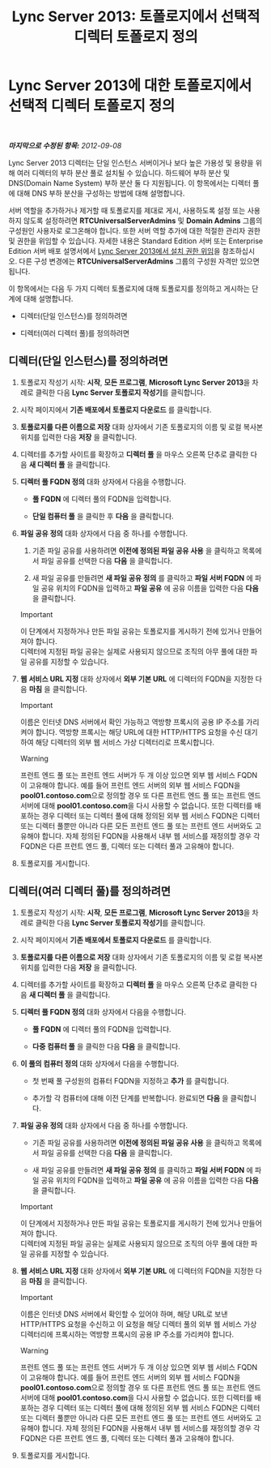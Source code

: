 ﻿---
title: 'Lync Server 2013: 토폴로지에서 선택적 디렉터 토폴로지 정의'
TOCTitle: 토폴로지에서 선택적 디렉터 토폴로지 정의
ms:assetid: 8e9a659d-23b0-401d-b296-59c7df414d49
ms:mtpsurl: https://technet.microsoft.com/ko-kr/library/Gg398717(v=OCS.15)
ms:contentKeyID: 49304344
ms.date: 08/10/2015
mtps_version: v=OCS.15
ms.translationtype: HT
---

# Lync Server 2013에 대한 토폴로지에서 선택적 디렉터 토폴로지 정의

 

_**마지막으로 수정된 항목:** 2012-09-08_

Lync Server 2013 디렉터는 단일 인스턴스 서버이거나 보다 높은 가용성 및 용량을 위해 여러 디렉터의 부하 분산 풀로 설치될 수 있습니다. 하드웨어 부하 분산 및 DNS(Domain Name System) 부하 분산 둘 다 지원됩니다. 이 항목에서는 디렉터 풀에 대해 DNS 부하 분산을 구성하는 방법에 대해 설명합니다.

서버 역할을 추가하거나 제거할 때 토폴로지를 제대로 게시, 사용하도록 설정 또는 사용하지 않도록 설정하려면 **RTCUniversalServerAdmins** 및 **Domain Admins** 그룹의 구성원인 사용자로 로그온해야 합니다. 또한 서버 역할 추가에 대한 적절한 관리자 권한 및 권한을 위임할 수 있습니다. 자세한 내용은 Standard Edition 서버 또는 Enterprise Edition 서버 배포 설명서에서 [Lync Server 2013에서 설치 권한 위임](lync-server-2013-delegate-setup-permissions.md)을 참조하십시오. 다른 구성 변경에는 **RTCUniversalServerAdmins** 그룹의 구성원 자격만 있으면 됩니다.

이 항목에서는 다음 두 가지 디렉터 토폴로지에 대해 토폴로지를 정의하고 게시하는 단계에 대해 설명합니다.

  - 디렉터(단일 인스턴스)를 정의하려면

  - 디렉터(여러 디렉터 풀)를 정의하려면

## 디렉터(단일 인스턴스)를 정의하려면

1.  토폴로지 작성기 시작: **시작**, **모든 프로그램**, **Microsoft Lync Server 2013**을 차례로 클릭한 다음 **Lync Server 토폴로지 작성기**를 클릭합니다.

2.  시작 페이지에서 **기존 배포에서 토폴로지 다운로드** 를 클릭합니다.

3.  **토폴로지를 다른 이름으로 저장** 대화 상자에서 기존 토폴로지의 이름 및 로컬 복사본 위치를 입력한 다음 **저장** 을 클릭합니다.

4.  디렉터를 추가할 사이트를 확장하고 **디렉터 풀** 을 마우스 오른쪽 단추로 클릭한 다음 **새 디렉터 풀** 을 클릭합니다.

5.  **디렉터 풀 FQDN 정의** 대화 상자에서 다음을 수행합니다.
    
      - **풀 FQDN** 에 디렉터 풀의 FQDN을 입력합니다.
    
      - **단일 컴퓨터 풀** 을 클릭한 후 **다음** 을 클릭합니다.

6.  **파일 공유 정의** 대화 상자에서 다음 중 하나를 수행합니다.
    
    1.  기존 파일 공유를 사용하려면 **이전에 정의된 파일 공유 사용** 을 클릭하고 목록에서 파일 공유를 선택한 다음 **다음** 을 클릭합니다.
    
    2.  새 파일 공유를 만들려면 **새 파일 공유 정의** 를 클릭하고 **파일 서버 FQDN** 에 파일 공유 위치의 FQDN을 입력하고 **파일 공유** 에 공유 이름을 입력한 다음 **다음** 을 클릭합니다.
    

    > [!IMPORTANT]
    > 이 단계에서 지정하거나 만든 파일 공유는 토폴로지를 게시하기 전에 있거나 만들어져야 합니다.<BR>디렉터에 지정된 파일 공유는 실제로 사용되지 않으므로 조직의 아무 풀에 대한 파일 공유를 지정할 수 있습니다.



7.  **웹 서비스 URL 지정** 대화 상자에서 **외부 기본 URL** 에 디렉터의 FQDN을 지정한 다음 **마침** 을 클릭합니다.
    

    > [!IMPORTANT]
    > 이름은 인터넷 DNS 서버에서 확인 가능하고 역방향 프록시의 공용 IP 주소를 가리켜야 합니다. 역방향 프록시는 해당 URL에 대한 HTTP/HTTPS 요청을 수신 대기하여 해당 디렉터의 외부 웹 서비스 가상 디렉터리로 프록시합니다.

    

    > [!WARNING]
    > 프런트 엔드 풀 또는 프런트 엔드 서버가 두 개 이상 있으면 외부 웹 서비스 FQDN이 고유해야 합니다. 예를 들어 프런트 엔드 서버의 외부 웹 서비스 FQDN을 <STRONG>pool01.contoso.com</STRONG>으로 정의할 경우 또 다른 프런트 엔드 풀 또는 프런트 엔드 서버에 대해 <STRONG>pool01.contoso.com</STRONG>을 다시 사용할 수 없습니다. 또한 디렉터를 배포하는 경우 디렉터 또는 디렉터 풀에 대해 정의된 외부 웹 서비스 FQDN은 디렉터 또는 디렉터 풀뿐만 아니라 다른 모든 프런트 엔드 풀 또는 프런트 엔드 서버와도 고유해야 합니다. 자체 정의된 FQDN을 사용해서 내부 웹 서비스를 재정의할 경우 각 FQDN은 다른 프런트 엔드 풀, 디렉터 또는 디렉터 풀과 고유해야 합니다.



8.  토폴로지를 게시합니다.

## 디렉터(여러 디렉터 풀)를 정의하려면

1.  토폴로지 작성기 시작: **시작**, **모든 프로그램**, **Microsoft Lync Server 2013**을 차례로 클릭한 다음 **Lync Server 토폴로지 작성기**를 클릭합니다.

2.  시작 페이지에서 **기존 배포에서 토폴로지 다운로드** 를 클릭합니다.

3.  **토폴로지를 다른 이름으로 저장** 대화 상자에서 기존 토폴로지의 이름 및 로컬 복사본 위치를 입력한 다음 **저장** 을 클릭합니다.

4.  디렉터를 추가할 사이트를 확장하고 **디렉터 풀** 을 마우스 오른쪽 단추로 클릭한 다음 **새 디렉터 풀** 을 클릭합니다.

5.  **디렉터 풀 FQDN 정의** 대화 상자에서 다음을 수행합니다.
    
      - **풀 FQDN** 에 디렉터 풀의 FQDN을 입력합니다.
    
      - **다중 컴퓨터 풀** 을 클릭한 다음 **다음** 을 클릭합니다.

6.  **이 풀의 컴퓨터 정의** 대화 상자에서 다음을 수행합니다.
    
      - 첫 번째 풀 구성원의 컴퓨터 FQDN을 지정하고 **추가** 를 클릭합니다.
    
      - 추가할 각 컴퓨터에 대해 이전 단계를 반복합니다. 완료되면 **다음** 을 클릭합니다.

7.  **파일 공유 정의** 대화 상자에서 다음 중 하나를 수행합니다.
    
      - 기존 파일 공유를 사용하려면 **이전에 정의된 파일 공유 사용** 을 클릭하고 목록에서 파일 공유를 선택한 다음 **다음** 을 클릭합니다.
    
      - 새 파일 공유를 만들려면 **새 파일 공유 정의** 를 클릭하고 **파일 서버 FQDN** 에 파일 공유 위치의 FQDN을 입력하고 **파일 공유** 에 공유 이름을 입력한 다음 **다음** 을 클릭합니다.
    

    > [!IMPORTANT]
    > 이 단계에서 지정하거나 만든 파일 공유는 토폴로지를 게시하기 전에 있거나 만들어져야 합니다.<BR>디렉터에 지정된 파일 공유는 실제로 사용되지 않으므로 조직의 아무 풀에 대한 파일 공유를 지정할 수 있습니다.



8.  **웹 서비스 URL 지정** 대화 상자에서 **외부 기본 URL** 에 디렉터의 FQDN을 지정한 다음 **마침** 을 클릭합니다.
    

    > [!IMPORTANT]
    > 이름은 인터넷 DNS 서버에서 확인할 수 있어야 하며, 해당 URL로 보낸 HTTP/HTTPS 요청을 수신하고 이 요청을 해당 디렉터 풀의 외부 웹 서비스 가상 디렉터리에 프록시하는 역방향 프록시의 공용 IP 주소를 가리켜야 합니다.

    

    > [!WARNING]
    > 프런트 엔드 풀 또는 프런트 엔드 서버가 두 개 이상 있으면 외부 웹 서비스 FQDN이 고유해야 합니다. 예를 들어 프런트 엔드 서버의 외부 웹 서비스 FQDN을 <STRONG>pool01.contoso.com</STRONG>으로 정의할 경우 또 다른 프런트 엔드 풀 또는 프런트 엔드 서버에 대해 <STRONG>pool01.contoso.com</STRONG>을 다시 사용할 수 없습니다. 또한 디렉터를 배포하는 경우 디렉터 또는 디렉터 풀에 대해 정의된 외부 웹 서비스 FQDN은 디렉터 또는 디렉터 풀뿐만 아니라 다른 모든 프런트 엔드 풀 또는 프런트 엔드 서버와도 고유해야 합니다. 자체 정의된 FQDN을 사용해서 내부 웹 서비스를 재정의할 경우 각 FQDN은 다른 프런트 엔드 풀, 디렉터 또는 디렉터 풀과 고유해야 합니다.



9.  토폴로지를 게시합니다.

